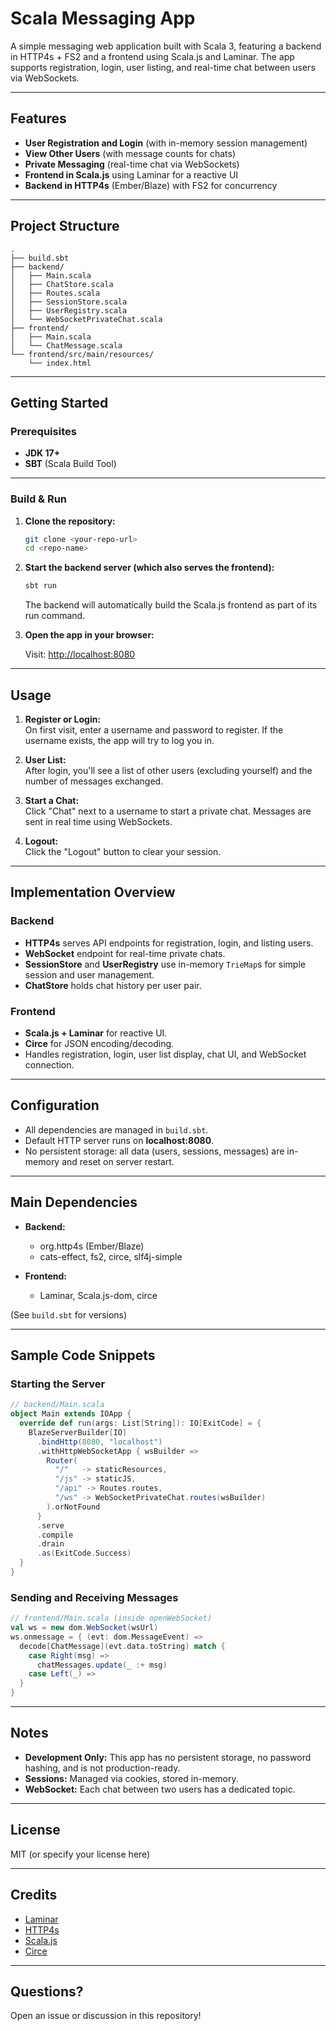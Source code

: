 # Scala Messaging App

A simple messaging web application built with Scala 3, featuring a backend in HTTP4s + FS2 and a frontend using Scala.js and Laminar. The app supports registration, login, user listing, and real-time chat between users via WebSockets.

---

## Features

- **User Registration and Login** (with in-memory session management)
- **View Other Users** (with message counts for chats)
- **Private Messaging** (real-time chat via WebSockets)
- **Frontend in Scala.js** using Laminar for a reactive UI
- **Backend in HTTP4s** (Ember/Blaze) with FS2 for concurrency

---

## Project Structure

```
.
├── build.sbt
├── backend/
│   ├── Main.scala
│   ├── ChatStore.scala
│   ├── Routes.scala
│   ├── SessionStore.scala
│   ├── UserRegistry.scala
│   └── WebSocketPrivateChat.scala
├── frontend/
│   ├── Main.scala
│   └── ChatMessage.scala
└── frontend/src/main/resources/
    └── index.html
```

---

## Getting Started

### Prerequisites

- **JDK 17+**
- **SBT** (Scala Build Tool)

---

### Build & Run

1. **Clone the repository:**
    ```sh
    git clone <your-repo-url>
    cd <repo-name>
    ```

2. **Start the backend server (which also serves the frontend):**
    ```sh
    sbt run
    ```
    The backend will automatically build the Scala.js frontend as part of its run command.

3. **Open the app in your browser:**

    Visit: [http://localhost:8080](http://localhost:8080)

---

## Usage

1. **Register or Login:**  
   On first visit, enter a username and password to register. If the username exists, the app will try to log you in.

2. **User List:**  
   After login, you'll see a list of other users (excluding yourself) and the number of messages exchanged.

3. **Start a Chat:**  
   Click "Chat" next to a username to start a private chat. Messages are sent in real time using WebSockets.

4. **Logout:**  
   Click the "Logout" button to clear your session.

---

## Implementation Overview

### Backend

- **HTTP4s** serves API endpoints for registration, login, and listing users.
- **WebSocket** endpoint for real-time private chats.
- **SessionStore** and **UserRegistry** use in-memory `TrieMap`s for simple session and user management.
- **ChatStore** holds chat history per user pair.

### Frontend

- **Scala.js + Laminar** for reactive UI.
- **Circe** for JSON encoding/decoding.
- Handles registration, login, user list display, chat UI, and WebSocket connection.

---

## Configuration

- All dependencies are managed in `build.sbt`.
- Default HTTP server runs on **localhost:8080**.
- No persistent storage: all data (users, sessions, messages) are in-memory and reset on server restart.

---

## Main Dependencies

- **Backend:**  
  - org.http4s (Ember/Blaze)
  - cats-effect, fs2, circe, slf4j-simple

- **Frontend:**  
  - Laminar, Scala.js-dom, circe

(See `build.sbt` for versions)

---

## Sample Code Snippets

### Starting the Server

```scala
// backend/Main.scala
object Main extends IOApp {
  override def run(args: List[String]): IO[ExitCode] = {
    BlazeServerBuilder[IO]
      .bindHttp(8080, "localhost")
      .withHttpWebSocketApp { wsBuilder =>
        Router(
          "/"   -> staticResources,
          "/js" -> staticJS,
          "/api" -> Routes.routes,
          "/ws" -> WebSocketPrivateChat.routes(wsBuilder)
        ).orNotFound
      }
      .serve
      .compile
      .drain
      .as(ExitCode.Success)
  }
}
```

### Sending and Receiving Messages

```scala
// frontend/Main.scala (inside openWebSocket)
val ws = new dom.WebSocket(wsUrl)
ws.onmessage = { (evt: dom.MessageEvent) =>
  decode[ChatMessage](evt.data.toString) match {
    case Right(msg) =>
      chatMessages.update(_ :+ msg)
    case Left(_) =>
  }
}
```

---

## Notes

- **Development Only:** This app has no persistent storage, no password hashing, and is not production-ready.
- **Sessions:** Managed via cookies, stored in-memory.
- **WebSocket:** Each chat between two users has a dedicated topic.

---

## License

MIT (or specify your license here)

---

## Credits

- [Laminar](https://github.com/raquo/Laminar)
- [HTTP4s](https://http4s.org/)
- [Scala.js](https://www.scala-js.org/)
- [Circe](https://circe.github.io/circe/)

---

## Questions?

Open an issue or discussion in this repository!

